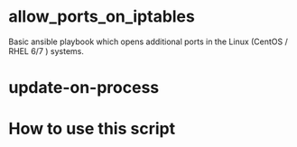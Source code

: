 # allow_ports_on_iptables
Basic ansible playbook which opens additional ports in the Linux (CentOS / RHEL 6/7 ) systems.

# update-on-process
# How to use this script
